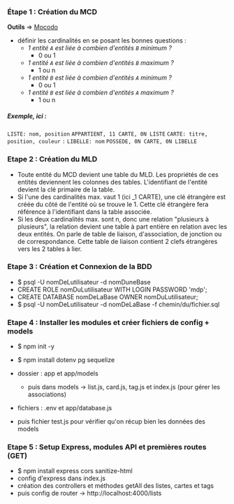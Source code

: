 ### Étape 1 : Création du MCD

**Outils** => [Mocodo](http://mocodo.wingi.net/)
- définir les cardinalités en se posant les bonnes questions :
  - _1 entité `A` est liée à combien d'entités `B` minimum ?_
    - 0 ou 1
  - _1 entité `A` est liée à combien d'entités `B` maximum ?_
    - 1 ou n
  - _1 entité `B` est liée à combien d'entités `A` minimum ?_
    - 0 ou 1
  - _1 entité `B` est liée à combien d'entités `A` maximum ?_
    - 1 ou n

##### Exemple, ici :
`LISTE: nom, position`
`APPARTIENT, 11 CARTE, 0N LISTE`
`CARTE: titre, position, couleur`
`:`
`LIBELLE: nom`
`POSSEDE, 0N CARTE, 0N LIBELLE`

### Etape 2 : Création du MLD

- Toute entité du MCD devient une table du MLD. Les propriétés de ces entités deviennent les colonnes des tables. L'identifiant de l'entité devient la clé primaire de la table.
- Si l'une des cardinalités max. vaut 1 (ici _1 CARTE), une clé étrangère est créée du côté de l'entité où se trouve le 1. Cette clé étrangère fera référence à l'identifiant dans la table associée.
- Si les deux cardinalités max. sont n, donc une relation "plusieurs à plusieurs", la relation devient une table à part entière en relation avec les deux entités. On parle de table de liaison, d'association, de jonction ou de correspondance. Cette table de liaison contient 2 clefs étrangères vers les 2 tables à lier.

### Etape 3 : Création et Connexion de la BDD

- $ psql -U nomDeLutilisateur -d nomDuneBase
- CREATE ROLE nomDuLutilisateur WITH LOGIN PASSWORD 'mdp';
- CREATE DATABASE nomDeLaBase OWNER nomDuLutilisateur;
- $ psql -U nomDeLutilisateur -d nomDeLaBase -f chemin/du/fichier.sql

### Etape 4 : Installer les modules et créer fichiers de config + models

- $ npm init -y
- $ npm install dotenv pg sequelize

- dossier : app et app/models
    - puis dans models -> list.js, card.js, tag.js et index.js (pour gérer les associations)
- fichiers : .env et app/database.js
- puis fichier test.js pour vérifier qu'on récup bien les données des models

### Etape 5 : Setup Express, modules API et premières routes (GET)

- $ npm install express cors sanitize-html
- config d'express dans index.js
- création des controllers et méthodes getAll des listes, cartes et tags
- puis config de router -> http://localhost:4000/lists

